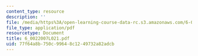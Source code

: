 ```yaml
---
content_type: resource
description: ''
file: /media/https%3A/open-learning-course-data-rc.s3.amazonaws.com/6-002-circuits-and-electronics-spring-2007/77f64a8b750c99648c1249732a82adcb_6_0022007L021.pdf
file_type: application/pdf
resourcetype: Document
title: 6_0022007L021.pdf
uid: 77f64a8b-750c-9964-8c12-49732a82adcb
---
```

